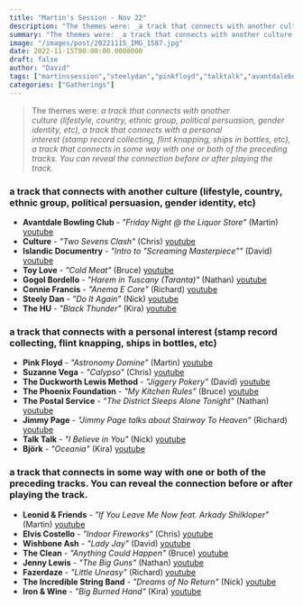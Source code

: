 ```yaml
---
title: "Martin's Session - Nov 22"
description: "The themes were: _a track that connects with another culture (lifestyle, country, ethnic group, political persuasion, gender identity, etc), a track that connects with a personal interest (stamp record collecting, flint knapping, ships in bottles, etc), a track that connects in some way with one or both of the preceding tracks. You can reveal the connection before or after playing the track._"
summary: "The themes were: _a track that connects with another culture (lifestyle, country, ethnic group, political persuasion, gender identity, etc), a track that connects with a personal interest (stamp record collecting, flint knapping, ships in bottles, etc), a track that connects in some way with one or both of the preceding tracks. You can reveal the connection before or after playing the track._"
image: "/images/post/20221115_IMG_1587.jpg"
date: 2022-11-15T00:00:00.0000000
draft: false
author: "David"
tags: ["martinssession","steelydan","pinkfloyd","talktalk","avantdalebowlingclub","thephoenixfoundation","ironandwine","jimmypage","björk","fazerdaze","jennylewis","elviscostello","theincrediblestringband","thehu","toylove","wishboneash","gogolbordello","thepostalservice","leonidandfriends","theduckworthlewismethod","culture","theclean","suzannevega","conniefrancis","islandicdocumentry"]
categories: ["Gatherings"]
---
```

> The themes were: _a track that connects with another culture (lifestyle, country, ethnic group, political persuasion, gender identity, etc), a track that connects with a personal interest (stamp record collecting, flint knapping, ships in bottles, etc), a track that connects in some way with one or both of the preceding tracks. You can reveal the connection before or after playing the track._
### a track that connects with another culture (lifestyle, country, ethnic group, political persuasion, gender identity, etc)
- **Avantdale Bowling Club** - _"Friday Night @ the Liquor Store"_ (Martin) [youtube](https://www.youtube.com/watch?v=Mv9G5wdBHV4)
- **Culture** - _"Two Sevens Clash"_ (Chris) [youtube](https://www.youtube.com/watch?v=A3PjURr7lb4)
- **Islandic Documentry** - _"Intro to "Screaming Masterpiece""_ (David) [youtube](https://www.youtube.com/watch?v=T2Vb909jp-w)
- **Toy Love** - _"Cold Meat"_ (Bruce) [youtube](https://www.youtube.com/watch?v=vp8I7phzW6c)
- **Gogol Bordello** - _"Harem in Tuscany (Taranta)"_ (Nathan) [youtube](https://www.youtube.com/watch?v=iBuongeFUVo)
- **Connie Francis** - _"Anema E Core"_ (Richard) [youtube](https://www.youtube.com/watch?v=hWGEdUWD3Sc)
- **Steely Dan** - _"Do It Again"_ (Nick) [youtube](https://www.youtube.com/watch?v=aQnW-MxAU6U)
- **The HU** - _"Black Thunder"_ (Kira) [youtube](https://www.youtube.com/watch?v=KYsmMLvmAQo)
### a track that connects with a personal interest (stamp record collecting, flint knapping, ships in bottles, etc)
- **Pink Floyd** - _"Astronomy Domine"_ (Martin) [youtube](https://www.youtube.com/watch?v=8UbNbor3OqQ)
- **Suzanne Vega** - _"Calypso"_ (Chris) [youtube](https://www.youtube.com/watch?v=I8ExnrHJRUA)
- **The Duckworth Lewis Method** - _"Jiggery Pokery"_ (David) [youtube](https://www.youtube.com/watch?v=muc25lM_Y3I)
- **The Phoenix Foundation** - _"My Kitchen Rules"_ (Bruce) [youtube](https://www.youtube.com/watch?v=TqbAIZhmaUo)
- **The Postal Service** - _"The District Sleeps Alone Tonight"_ (Nathan) [youtube](https://www.youtube.com/watch?v=EmwmtC7U8Ws)
- **Jimmy Page** - _"Jimmy Page talks about Stairway To Heaven"_ (Richard) [youtube](https://www.youtube.com/watch?v=DDo4CA13LbY)
- **Talk Talk** - _"I Believe in You"_ (Nick) [youtube](https://www.youtube.com/watch?v=fKtp3SOQE6I)
- **Björk** - _"Oceania"_ (Kira) [youtube](https://www.youtube.com/watch?v=Qv5ZU06JDN4)
### a track that connects in some way with one or both of the preceding tracks. You can reveal the connection before or after playing the track.
- **Leonid & Friends** - _"If You Leave Me Now feat. Arkady Shilkloper"_ (Martin) [youtube](https://www.youtube.com/watch?v=HQ_j4Ytecgg)
- **Elvis Costello** - _"Indoor Fireworks"_ (Chris) [youtube](https://www.youtube.com/watch?v=vbkVjiYJ0pA)
- **Wishbone Ash** - _"Lady Jay"_ (David) [youtube](https://www.youtube.com/watch?v=wAtf7YUW1RM)
- **The Clean** - _"Anything Could Happen"_ (Bruce) [youtube](https://www.youtube.com/watch?v=7tf1wzg4rdE)
- **Jenny Lewis** - _"The Big Guns"_ (Nathan) [youtube](https://www.youtube.com/watch?v=VV6BYh0V38E)
- **Fazerdaze** - _"Little Uneasy"_ (Richard) [youtube](https://www.youtube.com/watch?v=szvFmW_oxeY)
- **The Incredible String Band** - _"Dreams of No Return"_ (Nick) [youtube](https://www.youtube.com/watch?v=njCPE4t5T5I)
- **Iron & Wine** - _"Big Burned Hand"_ (Kira) [youtube](https://www.youtube.com/watch?v=LrAoxxxmebg)
